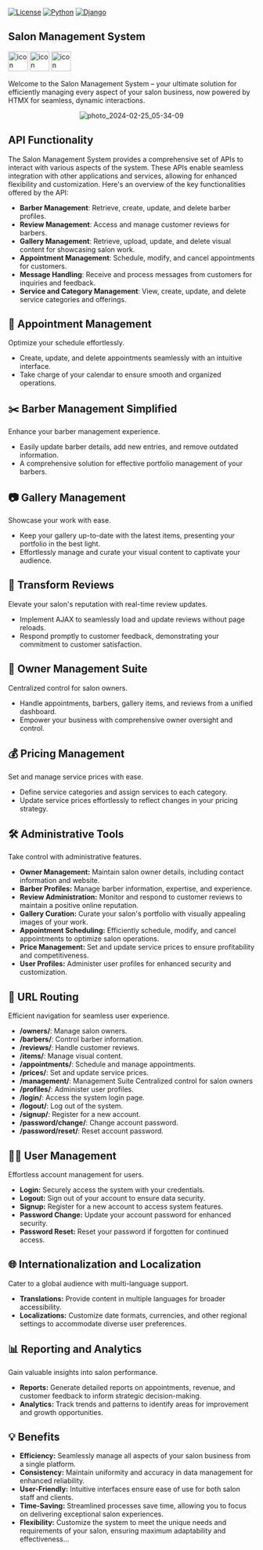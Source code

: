 [![License](https://img.shields.io/badge/License-MIT-blue.svg)](https://opensource.org/licenses/MIT)
[![Python](https://img.shields.io/badge/Python-3.12%2B-brightgreen)](https://www.python.org/)
[![Django](https://img.shields.io/badge/Django-4.2%2B-brightgreen)](https://www.djangoproject.com/)
## Salon Management System

  <img src="https://techstack-generator.vercel.app/python-icon.svg" alt="icon" width="40" height="40" /> <img src="https://techstack-generator.vercel.app/django-icon.svg" alt="icon" width="40" height="40" /> <img src="https://techstack-generator.vercel.app/js-icon.svg" alt="icon" width="40" height="40" /> 

Welcome to the Salon Management System – your ultimate solution for efficiently managing every aspect of your salon business, now powered by HTMX for seamless, dynamic interactions.


<div style="text-align: center;">
    <img src="https://github.com/AbdullahBakir97/Barber-Salon/assets/127149804/e6071e9c-14cc-4069-b43b-2e4255f541a8" alt="photo_2024-02-25_05-34-09" style="display: inline-block;">
</div>


## API Functionality

The Salon Management System provides a comprehensive set of APIs to interact with various aspects of the system. These APIs enable seamless integration with other applications and services, allowing for enhanced flexibility and customization. Here's an overview of the key functionalities offered by the API:

- **Barber Management**: Retrieve, create, update, and delete barber profiles.
- **Review Management**: Access and manage customer reviews for barbers.
- **Gallery Management**: Retrieve, upload, update, and delete visual content for showcasing salon work.
- **Appointment Management**: Schedule, modify, and cancel appointments for customers.
- **Message Handling**: Receive and process messages from customers for inquiries and feedback.
- **Service and Category Management**: View, create, update, and delete service categories and offerings.


## 📅 Appointment Management

Optimize your schedule effortlessly.
- Create, update, and delete appointments seamlessly with an intuitive interface.
- Take charge of your calendar to ensure smooth and organized operations.

## ✂️ Barber Management Simplified

Enhance your barber management experience.
- Easily update barber details, add new entries, and remove outdated information.
- A comprehensive solution for effective portfolio management of your barbers.

## 📷 Gallery Management

Showcase your work with ease.
- Keep your gallery up-to-date with the latest items, presenting your portfolio in the best light.
- Effortlessly manage and curate your visual content to captivate your audience.

## 🌟 Transform Reviews

Elevate your salon's reputation with real-time review updates.
- Implement AJAX to seamlessly load and update reviews without page reloads.
- Respond promptly to customer feedback, demonstrating your commitment to customer satisfaction.


## 👤 Owner Management Suite

Centralized control for salon owners.
- Handle appointments, barbers, gallery items, and reviews from a unified dashboard.
- Empower your business with comprehensive owner oversight and control.

## 💰 Pricing Management

Set and manage service prices with ease.
- Define service categories and assign services to each category.
- Update service prices effortlessly to reflect changes in your pricing strategy.

## 🛠️ Administrative Tools

Take control with administrative features.
- **Owner Management:** Maintain salon owner details, including contact information and website.
- **Barber Profiles:** Manage barber information, expertise, and experience.
- **Review Administration:** Monitor and respond to customer reviews to maintain a positive online reputation.
- **Gallery Curation:** Curate your salon's portfolio with visually appealing images of your work.
- **Appointment Scheduling:** Efficiently schedule, modify, and cancel appointments to optimize salon operations.
- **Price Management:** Set and update service prices to ensure profitability and competitiveness.
- **User Profiles:** Administer user profiles for enhanced security and customization.

## 🚀 URL Routing

Efficient navigation for seamless user experience.
- **/owners/**: Manage salon owners.
- **/barbers/**: Control barber information.
- **/reviews/**: Handle customer reviews.
- **/items/**: Manage visual content.
- **/appointments/**: Schedule and manage appointments.
- **/prices/**: Set and update service prices.
- **/management/**: Management Suite Centralized control for salon owners
- **/profiles/**: Administer user profiles.
- **/login/**: Access the system login page.
- **/logout/**: Log out of the system.
- **/signup/**: Register for a new account.
- **/password/change/**: Change account password.
- **/password/reset/**: Reset account password.

## 🧑‍💼 User Management

Effortless account management for users.
- **Login:** Securely access the system with your credentials.
- **Logout:** Sign out of your account to ensure data security.
- **Signup:** Register for a new account to access system features.
- **Password Change:** Update your account password for enhanced security.
- **Password Reset:** Reset your password if forgotten for continued access.

## 🌐 Internationalization and Localization

Cater to a global audience with multi-language support.
- **Translations:** Provide content in multiple languages for broader accessibility.
- **Localizations:** Customize date formats, currencies, and other regional settings to accommodate diverse user preferences.

## 📊 Reporting and Analytics

Gain valuable insights into salon performance.
- **Reports:** Generate detailed reports on appointments, revenue, and customer feedback to inform strategic decision-making.
- **Analytics:** Track trends and patterns to identify areas for improvement and growth opportunities.

## 💡 Benefits

- **Efficiency:** Seamlessly manage all aspects of your salon business from a single platform.
- **Consistency:** Maintain uniformity and accuracy in data management for enhanced reliability.
- **User-Friendly:** Intuitive interfaces ensure ease of use for both salon staff and clients.
- **Time-Saving:** Streamlined processes save time, allowing you to focus on delivering exceptional salon experiences.
- **Flexibility:** Customize the system to meet the unique needs and requirements of your salon, ensuring maximum adaptability and effectiveness...
